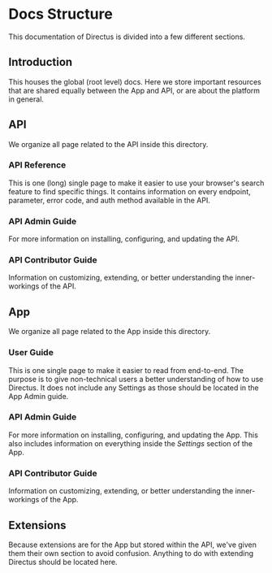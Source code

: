 # Docs Structure

This documentation of Directus is divided into a few different sections.

## Introduction

This houses the global (root level) docs. Here we store important resources that are shared equally between the App and API, or are about the platform in general.

## API

We organize all page related to the API inside this directory.

### API Reference

This is one (long) single page to make it easier to use your browser's search feature to find specific things. It contains information on every endpoint, parameter, error code, and auth method available in the API.

### API Admin Guide

For more information on installing, configuring, and updating the API.

### API Contributor Guide

Information on customizing, extending, or better understanding the inner-workings of the API.

## App

We organize all page related to the App inside this directory.

### User Guide

This is one single page to make it easier to read from end-to-end. The purpose is to give non-technical users a better understanding of how to use Directus. It does not include any Settings as those should be located in the App Admin guide.

### API Admin Guide

For more information on installing, configuring, and updating the App. This also includes information on everything inside the _Settings_ section of the App.

### API Contributor Guide

Information on customizing, extending, or better understanding the inner-workings of the App.

## Extensions

Because extensions are for the App but stored within the API, we've given them their own section to avoid confusion. Anything to do with extending Directus should be located here.